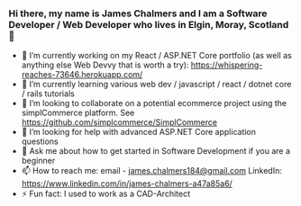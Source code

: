 ### Hi there, my name is James Chalmers and I am a Software Developer / Web Developer who lives in Elgin, Moray, Scotland 👋

<!--
**jc184/jc184** is a ✨ _special_ ✨ repository because its `README.md` (this file) appears on your GitHub profile.

Here are some ideas to get you started:
-->
- 🔭 I’m currently working on my React / ASP.NET Core portfolio (as well as anything else Web Devvy that is worth a try): https://whispering-reaches-73646.herokuapp.com/
- 🌱 I’m currently learning various web dev / javascript / react / dotnet core / rails tutorials
- 👯 I’m looking to collaborate on a potential ecommerce project using the simplCommerce platform. See https://github.com/simplcommerce/SimplCommerce
- 🤔 I’m looking for help with advanced ASP.NET Core application questions
- 💬 Ask me about how to get started in Software Development if you are a beginner
- 📫 How to reach me: email - <james.chalmers184@gmail.com> LinkedIn: https://www.linkedin.com/in/james-chalmers-a47a85a6/
- ⚡ Fun fact: I used to work as a CAD-Architect
